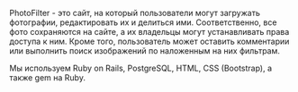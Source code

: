 PhotoFilter - это сайт, на который пользователи могут загружать фотографии, редактировать их и делиться ими. Соответственно, все фото сохраняются на сайте, а их владельцы могут устанавливать права доступа к ним. Кроме того, пользователь может оставить комментарии или выполнить поиск изображений по наложенным на них фильтрам.

Мы используем Ruby on Rails, PostgreSQL, HTML, CSS (Bootstrap), а также gem на Ruby.
